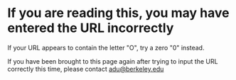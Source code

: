 
# If you are reading this, you may have entered the URL incorrectly

If your URL appears to contain the letter "O", try a zero "0" instead.

If you have been brought to this page again after trying to input the URL correctly this time, please contact adu@berkeley.edu 
